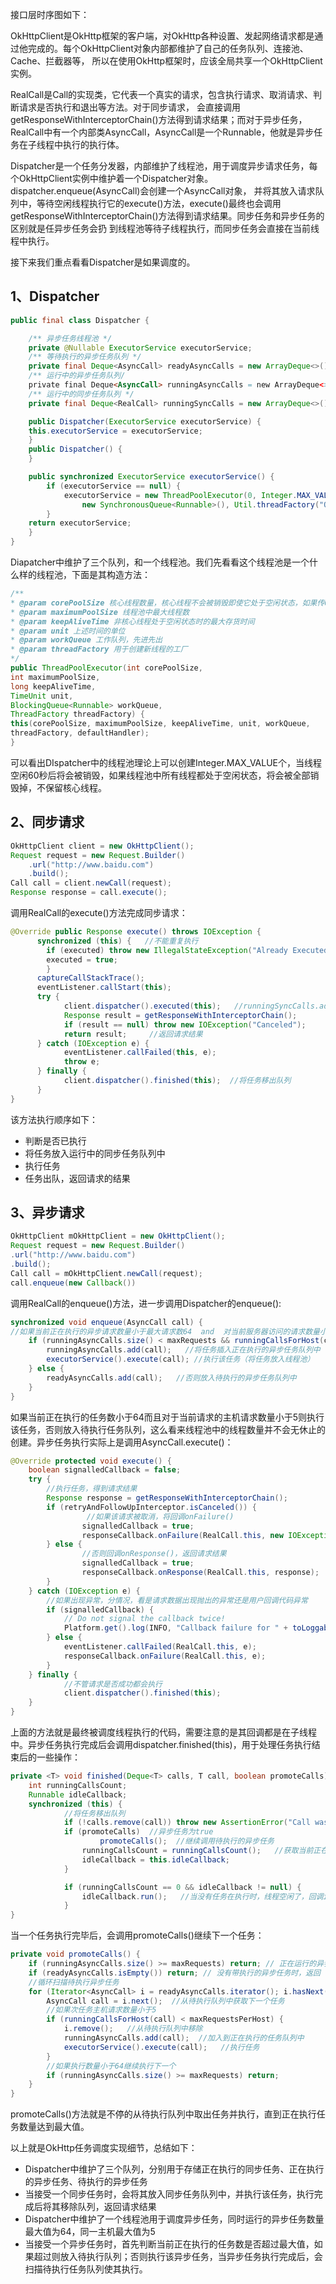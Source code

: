 接口层时序图如下：    

OkHttpClient是OkHttp框架的客户端，对OkHttp各种设置、发起网络请求都是通过他完成的。每个OkHttpClient对象内部都维护了自己的任务队列、连接池、Cache、拦截器等，
所以在使用OkHttp框架时，应该全局共享一个OkHttpClient实例。     

RealCall是Call的实现类，它代表一个真实的请求，包含执行请求、取消请求、判断请求是否执行和退出等方法。对于同步请求，
会直接调用getResponseWithInterceptorChain()方法得到请求结果；而对于异步任务，RealCall中有一个内部类AsyncCall，AsyncCall是一个Runnable，他就是异步任务在子线程中执行的执行体。   

Dispatcher是一个任务分发器，内部维护了线程池，用于调度异步请求任务，每个OkHttpClient实例中维护着一个Dispatcher对象。dispatcher.enqueue(AsyncCall)会创建一个AsyncCall对象，
并将其放入请求队列中，等待空闲线程执行它的execute()方法，execute()最终也会调用getResponseWithInterceptorChain()方法得到请求结果。同步任务和异步任务的区别就是任异步任务会扔
到线程池等待子线程执行，而同步任务会直接在当前线程中执行。    

接下来我们重点看看Dispatcher是如果调度的。

## 1、Dispatcher

```Java
public final class Dispatcher {

    /** 异步任务线程池 */
    private @Nullable ExecutorService executorService;
    /** 等待执行的异步任务队列 */
    private final Deque<AsyncCall> readyAsyncCalls = new ArrayDeque<>();
    /** 运行中的异步任务队列/
    private final Deque<AsyncCall> runningAsyncCalls = new ArrayDeque<>();
    /** 运行中的同步任务队列 */
    private final Deque<RealCall> runningSyncCalls = new ArrayDeque<>();

    public Dispatcher(ExecutorService executorService) {
    this.executorService = executorService;
    }
    public Dispatcher() {
    }

    public synchronized ExecutorService executorService() {
        if (executorService == null) {
            executorService = new ThreadPoolExecutor(0, Integer.MAX_VALUE, 60, TimeUnit.SECONDS,
                new SynchronousQueue<Runnable>(), Util.threadFactory("OkHttp Dispatcher", false));
        }
    return executorService;
    }
}
```

Diapatcher中维护了三个队列，和一个线程池。我们先看看这个线程池是一个什么样的线程池，下面是其构造方法：

```Java
/**
* @param corePoolSize 核心线程数量，核心线程不会被销毁即使它处于空闲状态，如果传0表示空闲一段时间后所有线程都会被销毁，不保留
* @param maximumPoolSize 线程池中最大线程数
* @param keepAliveTime 非核心线程处于空闲状态时的最大存货时间
* @param unit 上述时间的单位
* @param workQueue 工作队列，先进先出
* @param threadFactory 用于创建新线程的工厂
*/
public ThreadPoolExecutor(int corePoolSize,
int maximumPoolSize,
long keepAliveTime,
TimeUnit unit,
BlockingQueue<Runnable> workQueue,
ThreadFactory threadFactory) {
this(corePoolSize, maximumPoolSize, keepAliveTime, unit, workQueue,
threadFactory, defaultHandler);
}
```

   可以看出DIspatcher中的线程池理论上可以创建Integer.MAX_VALUE个，当线程空闲60秒后将会被销毁，如果线程池中所有线程都处于空闲状态，将会被全部销毁掉，不保留核心线程。

## 2、同步请求

```Java
OkHttpClient client = new OkHttpClient();
Request request = new Request.Builder()
    .url("http://www.baidu.com")
    .build();
Call call = client.newCall(request);
Response response = call.execute();
```

调用RealCall的execute()方法完成同步请求：

```Java
@Override public Response execute() throws IOException {
      synchronized (this) {   //不能重复执行
        if (executed) throw new IllegalStateException("Already Executed");
        executed = true;
        }
      captureCallStackTrace();
      eventListener.callStart(this);
      try {
            client.dispatcher().executed(this);   //runningSyncCalls.add(call);
            Response result = getResponseWithInterceptorChain();
            if (result == null) throw new IOException("Canceled");
            return result;     //返回请求结果
      } catch (IOException e) {
            eventListener.callFailed(this, e);
            throw e;
      } finally {
            client.dispatcher().finished(this);  //将任务移出队列
      }
}
```

该方法执行顺序如下：
- 判断是否已执行
- 将任务放入运行中的同步任务队列中
- 执行任务
- 任务出队，返回请求的结果

## 3、异步请求

```Java
OkHttpClient mOkHttpClient = new OkHttpClient();
Request request = new Request.Builder()
.url("http://www.baidu.com")
.build();
Call call = mOkHttpClient.newCall(request);
call.enqueue(new Callback())
```

调用RealCall的enqueue()方法，进一步调用Dispatcher的enqueue():

```Java
synchronized void enqueue(AsyncCall call) {
//如果当前正在执行的异步请求数量小于最大请求数64  and  对当前服务器访问的请求数量小于5
    if (runningAsyncCalls.size() < maxRequests && runningCallsForHost(call) < maxRequestsPerHost) {
        runningAsyncCalls.add(call);   //将任务插入正在执行的异步任务队列中
        executorService().execute(call); //执行该任务（将任务放入线程池）
    } else {
        readyAsyncCalls.add(call);   //否则放入待执行的异步任务队列中
    }
}
```

 如果当前正在执行的任务数小于64而且对于当前请求的主机请求数量小于5则执行该任务，否则放入待执行任务队列，这么看来线程池中的线程数量并不会无休止的创建。异步任务执行实际上是调用AsyncCall.execute()：

 ```Java
 @Override protected void execute() {
     boolean signalledCallback = false;
     try {
         //执行任务，得到请求结果
         Response response = getResponseWithInterceptorChain();
         if (retryAndFollowUpInterceptor.isCanceled()) {
                  //如果该请求被取消，将回调onFailure()
                 signalledCallback = true;
                 responseCallback.onFailure(RealCall.this, new IOException("Canceled"));
         } else {
                 //否则回调onResponse()，返回请求结果
                 signalledCallback = true;
                 responseCallback.onResponse(RealCall.this, response);
         }
     } catch (IOException e) {
         //如果出现异常，分情况，看是请求数据出现抛出的异常还是用户回调代码异常
         if (signalledCallback) {
             // Do not signal the callback twice!
             Platform.get().log(INFO, "Callback failure for " + toLoggableString(), e);
         } else {
             eventListener.callFailed(RealCall.this, e);
             responseCallback.onFailure(RealCall.this, e);
         }
     } finally {
             //不管请求是否成功都会执行
             client.dispatcher().finished(this);
     }
 }
 ```

 上面的方法就是最终被调度线程执行的代码，需要注意的是其回调都是在子线程中。异步任务执行完成后会调用dispatcher.finished(this)，用于处理任务执行结束后的一些操作：

 ```Java
 private <T> void finished(Deque<T> calls, T call, boolean promoteCalls) {
     int runningCallsCount;
     Runnable idleCallback;
     synchronized (this) {
             //将任务移出队列
             if (!calls.remove(call)) throw new AssertionError("Call wasn't in-flight!");
             if (promoteCalls)  //异步任务为true
                     promoteCalls();  //继续调用待执行的异步任务
                 runningCallsCount = runningCallsCount();   //获取当前正在执行的任务数量（同步&异步）
                 idleCallback = this.idleCallback;
             }
 
             if (runningCallsCount == 0 && idleCallback != null) {
                 idleCallback.run();   //当没有任务在执行时，线程空闲了，回调idleCallback
             }
 }
 ```

 当一个任务执行完毕后，会调用promoteCalls()继续下一个任务：

 ```Java
 private void promoteCalls() {
     if (runningAsyncCalls.size() >= maxRequests) return; // 正在运行的异步任务>=64，返回
     if (readyAsyncCalls.isEmpty()) return; // 没有带执行的异步任务时，返回
     //循环扫描待执行异步任务
     for (Iterator<AsyncCall> i = readyAsyncCalls.iterator(); i.hasNext(); ) {
         AsyncCall call = i.next();  //从待执行队列中获取下一个任务
         //如果次任务主机请求数量小于5
         if (runningCallsForHost(call) < maxRequestsPerHost) {
             i.remove();   //从待执行队列中移除
             runningAsyncCalls.add(call);  //加入到正在执行的任务队列中
             executorService().execute(call);   //执行任务
         }
         //如果执行数量小于64继续执行下一个
         if (runningAsyncCalls.size() >= maxRequests) return; 
     }
 }
 ```

 promoteCalls()方法就是不停的从待执行队列中取出任务并执行，直到正在执行任务数量达到最大值。

 以上就是OkHttp任务调度实现细节，总结如下：

- Dispatcher中维护了三个队列，分别用于存储正在执行的同步任务、正在执行的异步任务、待执行的异步任务
- 当接受一个同步任务时，会将其放入同步任务队列中，并执行该任务，执行完成后将其移除队列，返回请求结果
- Dispatcher中维护了一个线程池用于调度异步任务，同时运行的异步任务数量最大值为64，同一主机最大值为5
- 当接受一个异步任务时，首先判断当前正在执行的任务数是否超过最大值，如果超过则放入待执行队列；否则执行该异步任务，当异步任务执行完成后，会扫描待执行任务队列使其执行。


